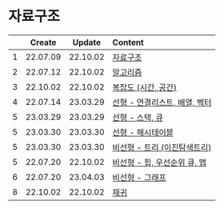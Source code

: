 # 자료구조

|     |  Create  |  Update  | Content                                               |
| :-: | :------: | :------: | :---------------------------------------------------- |
|  1  | 22.07.09 | 22.10.02 | [자료구조](./dataStructure.md)                        |
|  2  | 22.07.12 | 22.10.02 | [알고리즘](./algorithm.md)                            |
|  3  | 22.10.02 | 22.10.02 | [복잡도 (시간, 공간)](./complexity.md)                |
|  4  | 22.07.14 | 23.03.29 | [선형 - 연결리스트, 배열, 벡터](./linearity.md)       |
|  5  | 23.03.29 | 23.03.29 | [선형 - 스택, 큐](./stack%2C%20queue.md)              |
|  5  | 23.03.30 | 23.03.30 | [선형 - 해시테이블](./hashtable.md)                   |
|  5  | 23.03.30 | 23.03.30 | [비선형 - 트리 (이진탐색트리)](./binarySearchTree.md) |
|  5  | 22.07.20 | 22.10.02 | [비선형 - 힙, 우선순위 큐, 맵](./nonlinearity.md)     |
|  6  | 22.07.20 | 23.04.03 | [비선형 - 그래프](./graph.md)                         |
|  8  | 22.10.02 | 22.10.02 | [재귀](./recursive.md)                                |
